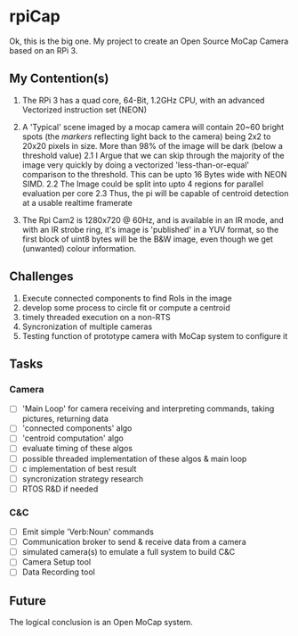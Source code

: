 # rpiCap
Ok, this is the big one.  My project to create an Open Source MoCap Camera based on an RPi 3.

## My Contention(s)
1. The RPi 3 has a quad core, 64-Bit, 1.2GHz CPU, with an advanced Vectorized instruction set (NEON)

2. A 'Typical' scene imaged by a mocap camera will contain 20~60 bright spots (the _markers_ reflecting light back to the camera) being 2x2 to 20x20 pixels in size.  More than 98% of the image will be dark (below a threshold value)
2.1 I Argue that we can skip through the majority of the image very quickly by doing a vectorized 'less-than-or-equal' comparison to the threshold.  This can be upto 16 Bytes wide with NEON SIMD.
2.2 The Image could be split into upto 4 regions for parallel evaluation per core
2.3 Thus, the pi will be capable of centroid detection at a usable realtime framerate

3. The Rpi Cam2 is 1280x720 @ 60Hz, and is available in an IR mode, and with an IR strobe ring, it's image is 'published' in a YUV format, so the first block of uint8 bytes will be the B&W image, even though we get (unwanted) colour information.

## Challenges
1. Execute connected components to find RoIs in the image
2. develop some process to circle fit or compute a centroid
3. timely threaded execution on a non-RTS
4. Syncronization of multiple cameras
5. Testing function of prototype camera with MoCap system to configure it

## Tasks
### Camera
 - [ ] 'Main Loop' for camera receiving and interpreting commands, taking pictures, returning data
 - [ ] 'connected components' algo
 - [ ] 'centroid computation' algo
 - [ ] evaluate timing of these algos
 - [ ] possible threaded implementation of these algos & main loop
 - [ ] c implementation of best result
 - [ ] syncronization strategy research
 - [ ] RTOS R&D if needed

### C&C
 - [ ] Emit simple 'Verb:Noun' commands
 - [ ] Communication broker to send & receive data from a camera
 - [ ] simulated camera(s) to emulate a full system to build C&C
 - [ ] Camera Setup tool
 - [ ] Data Recording tool

## Future
The logical conclusion is an Open MoCap system.